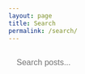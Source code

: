 ```yaml
---
layout: page
title: Search
permalink: /search/
---
```


<div class="search-page">
  <div class="search-container">
    <input type="text" id="searchInput" placeholder="Search posts..." />
    <div id="searchResults"></div>
  </div>
</div>

<style>
.search-page {
  max-width: 800px;
  margin: 0 auto;
}

.search-container {
  margin: 20px 0;
}

#searchInput {
  width: 100%;
  padding: 12px 16px;
  font-size: 16px;
  border: 2px solid var(--border-color);
  border-radius: 8px;
  background: var(--bg-secondary);
  color: var(--text-primary);
  outline: none;
  transition: border-color 0.2s ease;
}

#searchInput:focus {
  border-color: var(--accent-primary);
}

#searchResults {
  margin-top: 20px;
}

.search-result {
  padding: 16px;
  margin: 10px 0;
  background: var(--bg-secondary);
  border: 1px solid var(--border-color);
  border-radius: 8px;
  transition: transform 0.1s ease;
}

.search-result:hover {
  transform: scale(0.98);
  background: var(--code-bg);
}

.search-result h3 {
  margin: 0 0 8px 0;
  font-size: 18px;
}

.search-result h3 a {
  color: var(--text-primary);
  text-decoration: none;
}

.search-result h3 a:hover {
  color: var(--accent-primary);
}

.search-result .excerpt {
  color: var(--text-secondary);
  font-size: 14px;
  line-height: 1.5;
  margin-bottom: 8px;
}

.search-result .meta {
  display: flex;
  justify-content: space-between;
  align-items: center;
  font-size: 12px;
  color: var(--text-secondary);
}

.search-result .tags {
  display: flex;
  gap: 4px;
}

.search-result .tag {
  background: var(--code-bg);
  color: var(--text-primary);
  padding: 2px 6px;
  border-radius: 12px;
  font-size: 11px;
  border: 1px solid var(--border-color);
}

.no-results {
  text-align: center;
  color: var(--text-secondary);
  font-style: italic;
  margin: 40px 0;
}
</style>

<script>
// Simple search implementation
let searchData = [];

// Load posts data
fetch('/search.json')
  .then(response => response.json())
  .then(data => {
    searchData = data;
  })
  .catch(error => {
    console.error('Error loading search data:', error);
    // Fallback: create search data from page context if available
    searchData = [
      {% for post in site.posts %}
      {% unless post.unlisted %}
      {
        "title": {{ post.title | jsonify }},
        "url": {{ post.url | jsonify }},
        "date": {{ post.date | date: "%B %d, %Y" | jsonify }},
        "excerpt": {{ post.excerpt | strip_html | truncatewords: 50 | jsonify }},
        "content": {{ post.content | strip_html | jsonify }},
        "tags": {{ post.tags | jsonify }}
      }{% unless forloop.last %},{% endunless %}
      {% endunless %}
      {% endfor %}
    ];
  });

function performSearch(query) {
  const results = document.getElementById('searchResults');
  
  if (!query.trim()) {
    results.innerHTML = '';
    return;
  }

  const searchTerms = query.toLowerCase().split(' ');
  const matches = searchData.filter(post => {
    const searchText = `${post.title} ${post.excerpt} ${post.content} ${post.tags.join(' ')}`.toLowerCase();
    return searchTerms.every(term => searchText.includes(term));
  });

  if (matches.length === 0) {
    results.innerHTML = '<div class="no-results">No posts found matching your search.</div>';
    return;
  }

  const resultsHTML = matches.map(post => `
    <div class="search-result">
      <h3><a href="${post.url}">${post.title}</a></h3>
      <div class="excerpt">${post.excerpt}</div>
      <div class="meta">
        <span class="date">${post.date}</span>
        <div class="tags">
          ${post.tags.map(tag => `<span class="tag">${tag}</span>`).join('')}
        </div>
      </div>
    </div>
  `).join('');

  results.innerHTML = resultsHTML;
}

// Search input handler
document.addEventListener('DOMContentLoaded', function() {
  const searchInput = document.getElementById('searchInput');
  
  searchInput.addEventListener('input', function() {
    performSearch(this.value);
  });
  
  // Handle URL parameters for direct search
  const urlParams = new URLSearchParams(window.location.search);
  const query = urlParams.get('q');
  if (query) {
    searchInput.value = query;
    performSearch(query);
  }
});
</script> 